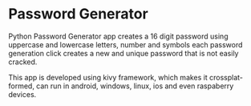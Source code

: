 # Password Generator
Python Password Generator app creates a 16 digit password using uppercase and lowercase letters, number and symbols each password generation click creates a new and unique password that is not easily cracked.

This app is developed using kivy framework, which makes it crossplat-formed, can run in android, windows, linux, ios and even raspaberry devices.


